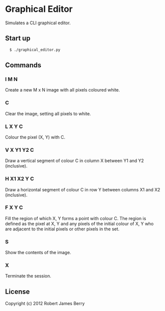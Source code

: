 # Graphical Editor

Simulates a CLI graphical editor.

## Start up

```bash
  $ ./graphical_editor.py
```

## Commands

### I M N

Create a new M x N image with all pixels coloured white.

### C

Clear the image, setting all pixels to white.

### L X Y C

Colour the pixel (X, Y) with C.

### V X Y1 Y2 C

Draw a vertical segment of colour C in column X between Y1 and Y2 (inclusive).

### H X1 X2 Y C

Draw a horizontal segment of colour C in row Y between columns X1 and X2
 (inclusive).

### F X Y C

Fill the region of which X, Y forms a point with colour C. The region is
defined as the pixel at X, Y and any pixels of the initial colour of X, Y who
are adjacent to the initial pixels or other pixels in the set.

### S

Show the contents of the image.

### X

Terminate the session.

## License

Copyright (c) 2012 Robert James Berry
